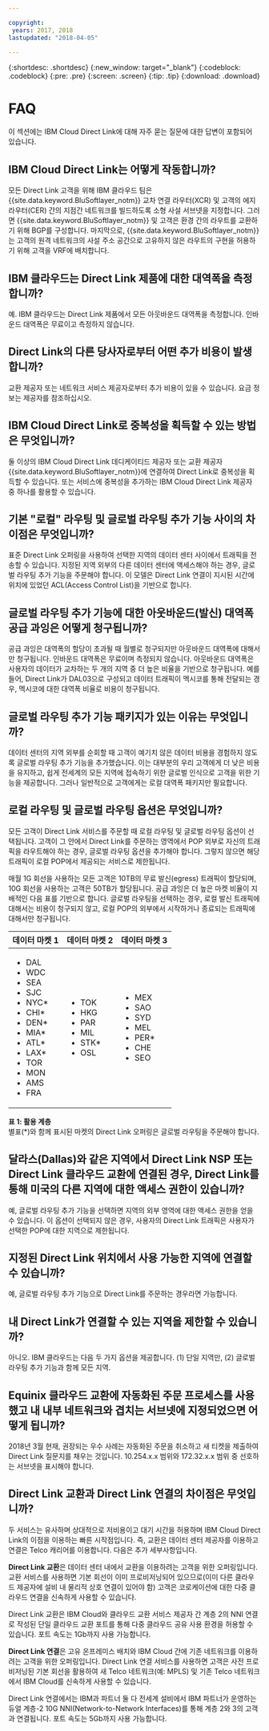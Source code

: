 ```yaml
---

copyright:
 years: 2017, 2018
lastupdated: "2018-04-05"

---
```


{:shortdesc: .shortdesc}
{:new_window: target="_blank"}
{:codeblock: .codeblock}
{:pre: .pre}
{:screen: .screen}
{:tip: .tip}
{:download: .download}

# FAQ

이 섹션에는 IBM Cloud Direct Link에 대해 자주 묻는 질문에 대한 답변이 포함되어 있습니다. 

## IBM Cloud Direct Link는 어떻게 작동합니까?
모든 Direct Link 고객을 위해 IBM 클라우드 팀은 {{site.data.keyword.BluSoftlayer_notm}} 교차 연결 라우터(XCR) 및 고객의 에지 라우터(CER) 간의 지점간 네트워크를 빌드하도록 소형 사설 서브넷을 지정합니다. 그러면 {{site.data.keyword.BluSoftlayer_notm}} 및 고객은 환경 간의 라우트를 교환하기 위해 BGP를 구성합니다. 마지막으로, {{site.data.keyword.BluSoftlayer_notm}}는 고객의 원격 네트워크의 사설 주소 공간으로 고유하지 않은 라우트의 구현을 허용하기 위해 고객을 VRF에 배치합니다.

## IBM 클라우드는 Direct Link 제품에 대한 대역폭을 측정합니까?
예. IBM 클라우드는 Direct Link 제품에서 모든 아웃바운드 대역폭을 측정합니다. 인바운드 대역폭은 무료이고 측정하지 않습니다.

## Direct Link의 다른 당사자로부터 어떤 추가 비용이 발생합니까?
교환 제공자 또는 네트워크 서비스 제공자로부터 추가 비용이 있을 수 있습니다. 요금 정보는 제공자를 참조하십시오.

## IBM Cloud Direct Link로 중복성을 획득할 수 있는 방법은 무엇입니까?
둘 이상의 IBM Cloud Direct Link 데디케이티드 제공자 또는 교환 제공자 {{site.data.keyword.BluSoftlayer_notm}}에 연결하여 Direct Link로 중복성을 획득할 수 있습니다. 또는 서비스에 중복성을 추가하는 IBM Cloud Direct Link 제공자 중 하나를 활용할 수 있습니다.

## 기본 "로컬" 라우팅 및 글로벌 라우팅 추가 기능 사이의 차이점은 무엇입니까?
표준 Direct Link 오퍼링을 사용하여 선택한 지역의 데이터 센터 사이에서 트래픽을 전송할 수 있습니다. 지정된 지역 외부의 다른 데이터 센터에 액세스해야 하는 경우, 글로벌 라우팅 추가 기능을 주문해야 합니다. 이 모델은 Direct Link 연결이 지시된 시간에 위치에 있었던 ACL(Access Control List)을 기반으로 합니다. 

## 글로벌 라우팅 추가 기능에 대한 아웃바운드(발신) 대역폭 공급 과잉은 어떻게 청구됩니까?
공급 과잉은 대역폭의 할당이 초과될 때 월별로 청구되지만 아웃바운드 대역폭에 대해서만 청구됩니다. 인바운드 대역폭은 무료이며 측정되지 않습니다. 아웃바운드 대역폭은 사용자의 데이터가 교차하는 두 개의 지역 중 더 높은 비율을 기반으로 청구됩니다.  예를 들어, Direct Link가 DAL03으로 구성되고 데이터 트래픽이 멕시코를 통해 전달되는 경우, 멕시코에 대한 대역폭 비율로 비용이 청구됩니다.

## 글로벌 라우팅 추가 기능 패키지가 있는 이유는 무엇입니까?
데이터 센터의 지역 외부를 순회할 때 고객이 예기치 않은 데이터 비용을 경험하지 않도록 글로벌 라우팅 추가 기능을 추가했습니다. 이는 대부분의 우리 고객에게 더 낮은 비용을 유지하고, 쉽게 전세계의 모든 지역에 접속하기 위한 글로벌 인식으로 고객을 위한 기능을 제공합니다. 그러나 일반적으로 고객에게는 로컬 대역폭 패키지만 필요합니다.

## 로컬 라우팅 및 글로벌 라우팅 옵션은 무엇입니까?
모든 고객이 Direct Link 서비스를 주문할 때 로컬 라우팅 및 글로벌 라우팅 옵션이 선택됩니다. 고객이 그 안에서 Direct Link를 주문하는 영역에서 POP 외부로 자신의 트래픽을 라우트해야 하는 경우, 글로벌 라우팅 옵션을 추가해야 합니다. 그렇지 않으면 해당 트래픽이 로컬 POP에서 제공되는 서비스로 제한됩니다.

매월 1G 회선을 사용하는 모든 고객은 10TB의 무료 발신(egress) 트래픽이 할당되며, 10G 회선을 사용하는 고객은 50TB가 할당됩니다. 공급 과잉은 더 높은 마켓 비율이 지배적인 다음 표를 기반으로 합니다. 글로벌 라우팅을 선택하는 경우, 로컬 발신 트래픽에 대해서는 비용이 청구되지 않고, 로컬 POP의 외부에서 시작하거나 종료되는 트래픽에 대해서만 청구됩니다.

|데이터 마켓 1|데이터 마켓 2|데이터 마켓 3|
|---|---|---|
|<ul><li>DAL</li><li>WDC</li><li>SEA</li><li>SJC</li><li>NYC*</li><li>CHI*</li><li>DEN*</li><li>MIA*</li><li>ATL*</li><li>LAX*</li><li>TOR</li><li>MON</li><li>AMS</li><li>FRA</li></ul>|<ul><li>TOK</li><li>HKG</li><li>PAR</li><li>MIL</li><li>STK*</li><li>OSL</li></ul>|<ul><li>MEX</li><li>SAO</li><li>SYD</li><li>MEL</li><li>PER*</li><li>CHE</li><li>SEO</li></ul>|
**표 1: 활용 계층**<br/>
별표(*)와 함께 표시된 마켓의 Direct Link 오퍼링은 글로벌 라우팅을 주문해야 합니다.

## 달라스(Dallas)와 같은 지역에서 Direct Link NSP 또는 Direct Link 클라우드 교환에 연결된 경우, Direct Link를 통해 미국의 다른 지역에 대한 액세스 권한이 있습니까?
예, 글로벌 라우팅 추가 기능을 선택하면 지역의 외부 영역에 대한 액세스 권한을 얻을 수 있습니다. 이 옵션이 선택되지 않은 경우, 사용자의 Direct Link 트래픽은 사용자가 선택한 POP에 대한 지역으로 제한됩니다.

## 지정된 Direct Link 위치에서 사용 가능한 지역에 연결할 수 있습니까?
예, 글로벌 라우팅 추가 기능으로 Direct Link를 주문하는 경우라면 가능합니다.

## 내 Direct Link가 연결할 수 있는 지역을 제한할 수 있습니까?
아니오. IBM 클라우드는 다음 두 가지 옵션을 제공합니다. (1) 단일 지역만, (2) 글로벌 라우팅 추가 기능과 함께 모든 지역.

## Equinix 클라우드 교환에 자동화된 주문 프로세스를 사용했고 내 내부 네트워크와 겹치는 서브넷에 지정되었으면 어떻게 됩니까?

2018년 3월 현재, 권장되는 우수 사례는 자동화된 주문을 취소하고 새 티켓을 제출하여 Direct Link 질문지를 채우는 것입니다. 10.254.x.x 범위와 172.32.x.x 범위 중 선호하는 서브넷을 표시해야 합니다.

## Direct Link 교환과 Direct Link 연결의 차이점은 무엇입니까?

두 서비스는 유사하며 상대적으로 저비용이고 대기 시간을 허용하며 IBM Cloud Direct Link의 이점을 이용하는 빠른 시작점입니다. 즉, 교환은 데이터 센터 제공자를 이용하고 연결은 Telco 캐리어를 이용합니다. 다음은 추가 세부사항입니다.

**Direct Link 교환**은 데이터 센터 내에서 교환을 이용하려는 고객을 위한 오퍼링입니다. 교환 서비스를 사용하면 기본 회선이 이미 프로비저닝되어 있으므로(이미 다른 클라우드 제공자에 설비 내 물리적 상호 연결이 있어야 함) 고객은 코로케이션에 대한 다중 클라우드 연결을 신속하게 사용할 수 있습니다.

Direct Link 교환은 IBM Cloud와 클라우드 교환 서비스 제공자 간 계층 2의 NNI 연결로 작성된 단일 클라우드 교환 포트를 통해 다중 클라우드 공유 사용 환경을 허용할 수 있습니다. 포트 속도는 1Gb까지 사용 가능합니다.

**Direct Link 연결**은 고유 온프레미스 배치와 IBM Cloud 간에 기존 네트워크를 이용하려는 고객을 위한 오퍼링입니다. Direct Link 연결 서비스를 사용하면 고객은 사전 프로비저닝된 기본 회선을 활용하여 새 Telco 네트워크(예: MPLS) 및 기존 Telco 네트워크에서 IBM Cloud를 신속하게 사용할 수 있습니다.

Direct Link 연결에서는 IBM과 파트너 둘 다 전세계 설비에서 IBM 파트너가 운영하는 듀얼 계층-2 10G NNI(Network-to-Network Interfaces)를 통해 계층 2와 3의 고객과 연결됩니다. 포트 속도는 5Gb까지 사용 가능합니다.

